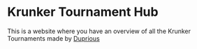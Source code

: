 # Krunker Tournament Hub

This is a website where you have an overview of all the Krunker Tournaments made by [Duprious](https://twitter.com/Duprious)